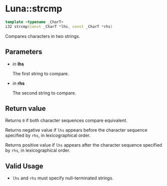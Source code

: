 # Luna::strcmp

```c++
template <typename _CharT>
i32 strcmp(const _CharT *lhs, const _CharT *rhs)
```

Compares characters in two strings. 



## Parameters
* *in* **lhs**

    The first string to compare. 

* *in* **rhs**

    The second string to compare. 

## Return value
Returns `0` if both character sequences compare equivalent.


Returns negative value if `lhs` appears before the character sequence specified by `rhs`, in lexicographical order.

Returns positive value if `lhs` appears after the character sequence specified by `rhs`, in lexicographical order. 

## Valid Usage
* `lhs` and `rhs` must specify null-terminated strings. 

